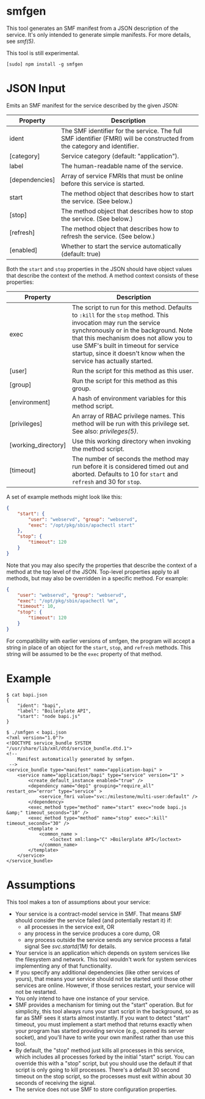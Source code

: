# smfgen

This tool generates an SMF manifest from a JSON description of the service.
It's only intended to generate simple manifests. For more details, see _smf(5)_.

This tool is still experimental. 

    [sudo] npm install -g smfgen


# JSON Input

Emits an SMF manifest for the service described by the given JSON:

| Property       | Description
|----------------|----------------------------------------------------------
| ident          | The SMF identifier for the service.  The full SMF identifier (FMRI) will be constructed from the category and identifier.
| [category]     | Service category (default: "application").
| label          | The human-readable name of the service.
| [dependencies] | Array of service FMRIs that must be online before this service is started.
| start          | The method object that describes how to start the service.  (See below.)
| [stop]         | The method object that describes how to stop the service.  (See below.)
| [refresh]      | The method object that describes how to refresh the service.  (See below.)
| [enabled]      | Whether to start the service automatically (default: true)

Both the `start` and `stop` properties in the JSON should have object values that
describe the context of the method.  A method context consists of these
properties:

| Property             | Description
|----------------------|----------------------------------------------------
| exec                 | The script to run for this method.  Defaults to `:kill` for the `stop` method.  This invocation may run the service synchronously or in the background.  Note that this mechanism does not allow you to use SMF's built in timeout for service startup, since it doesn't know when the service has actually started.
| [user]               | Run the script for this method as this user.
| [group]              | Run the script for this method as this group.
| [environment]        | A hash of environment variables for this method script.
| [privileges]         | An array of RBAC privilege names.  This method will be run with this privilege set.  See also: _privileges(5)_.
| [working\_directory] | Use this working directory when invoking the method script.
| [timeout]            | The number of seconds the method may run before it is considered timed out and aborted.  Defaults to 10 for `start` and `refresh` and 30 for `stop`.

A set of example methods might look like this:

```json
{
    "start": {
        "user": "webservd", "group": "webservd",
        "exec": "/opt/pkg/sbin/apachectl start"
    },
    "stop": {
        "timeout": 120
    }
}
```

Note that you may also specify the properties that describe the context of a
method at the top level of the JSON.  Top-level properties apply to all
methods, but may also be overridden in a specific method.  For example:

```json
{
    "user": "webservd", "group": "webservd",
    "exec": "/opt/pkg/sbin/apachectl %m",
    "timeout": 10,
    "stop": {
        "timeout": 120
    }
}
```

For compatibility with earlier versions of smfgen, the program will accept
a string in place of an object for the `start`, `stop`, and `refresh` methods.
This string will be assumed to be the `exec` property of that method.


# Example

    $ cat bapi.json 
    {
        "ident": "bapi",
        "label": "Boilerplate API",
        "start": "node bapi.js"
    }

    $ ./smfgen < bapi.json 
    <?xml version="1.0"?>
    <!DOCTYPE service_bundle SYSTEM "/usr/share/lib/xml/dtd/service_bundle.dtd.1">
    <!-- 
        Manifest automatically generated by smfgen.
     -->
    <service_bundle type="manifest" name="application-bapi" >
        <service name="application/bapi" type="service" version="1" >
            <create_default_instance enabled="true" />
            <dependency name="dep1" grouping="require_all" restart_on="error" type="service" >
                <service_fmri value="svc:/milestone/multi-user:default" />
            </dependency>
            <exec_method type="method" name="start" exec="node bapi.js &amp;" timeout_seconds="10" />
            <exec_method type="method" name="stop" exec=":kill" timeout_seconds="30" />
            <template >
                <common_name >
                    <loctext xml:lang="C" >Boilerplate API</loctext>
                </common_name>
            </template>
        </service>
    </service_bundle>

# Assumptions

This tool makes a ton of assumptions about your service:

* Your service is a contract-model service in SMF. That means SMF should consider the service failed (and potentially restart it) if:
    * all processes in the service exit, OR
    * any process in the service produces a core dump, OR
    * any process outside the service sends any service process a fatal signal
  See _svc.startd(1M)_ for details.
* Your service is an application which depends on system services like the filesystem and network. This tool wouldn't work for system services implementing any of that functionality.
* If you specify any additional dependencies (like other services of yours), that means your service should not be started until those other services are online. However, if those services restart, your service will not be restarted.
* You only intend to have one instance of your service.
* SMF provides a mechanism for timing out the "start" operation. But for simplicity, this tool always runs your start script in the background, so as far as SMF sees it starts almost instantly. If you want to detect "start" timeout, you must implement a start method that returns exactly when your program has started providing service (e.g., opened its server socket), and you'll have to write your own manifest rather than use this tool.
* By default, the "stop" method just kills all processes in this service, which includes all processes forked by the initial "start" script. You can override this with a "stop" script, but you should use the default if that script is only going to kill processes. There's a default 30 second timeout on the stop script, so the processes must exit within about 30 seconds of receiving the signal.
* The service does not use SMF to store configuration properties.
